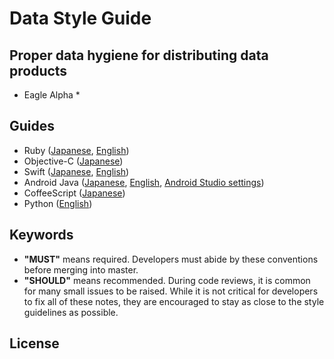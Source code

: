 # Data Style Guide
## Proper data hygiene for distributing data products
* Eagle Alpha *

## Guides

- Ruby ([Japanese](ruby.ja.md), [English](ruby.en.md))
- Objective-C ([Japanese](objective-c.ja.md))
- Swift ([Japanese](swift.ja.md), [English](swift.en.md))
- Android Java ([Japanese](java.ja.md), [English](java.en.md), [Android Studio settings](https://github.com/cookpad/android-code-style))
- CoffeeScript ([Japanese](coffeescript.ja.md))
- Python ([English](python.en.md))

## Keywords

- __"MUST"__ means required. Developers must abide by these conventions before merging into master.
- __"SHOULD"__ means recommended. During code reviews, it is common for many small issues to be raised. While it is not critical for developers to fix all of these notes, they are encouraged to stay as close to the style guidelines as possible.

## License
